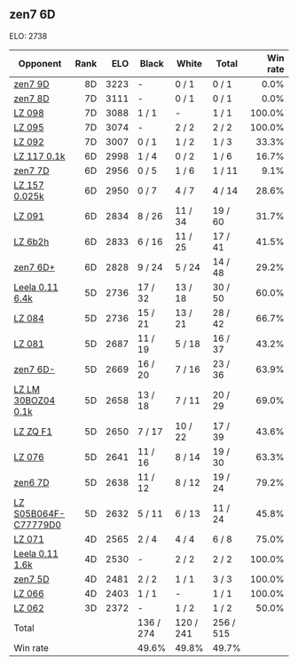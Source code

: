 ## zen7 6D ##

ELO: 2738

Opponent | Rank | ELO | Black | White | Total | Win rate
---------|-----:|----:|-------|-------|-------|-------:
[zen7 9D](zen7%209D.md) | 8D | 3223 | - | 0 / 1 | 0 / 1 | 0.0%
[zen7 8D](zen7%208D.md) | 7D | 3111 | - | 0 / 1 | 0 / 1 | 0.0%
[LZ 098](LZ%20098.md) | 7D | 3088 | 1 / 1 | - | 1 / 1 | 100.0%
[LZ 095](LZ%20095.md) | 7D | 3074 | - | 2 / 2 | 2 / 2 | 100.0%
[LZ 092](LZ%20092.md) | 7D | 3007 | 0 / 1 | 1 / 2 | 1 / 3 | 33.3%
[LZ 117 0.1k](LZ%20117%200.1k.md) | 6D | 2998 | 1 / 4 | 0 / 2 | 1 / 6 | 16.7%
[zen7 7D](zen7%207D.md) | 6D | 2956 | 0 / 5 | 1 / 6 | 1 / 11 | 9.1%
[LZ 157 0.025k](LZ%20157%200.025k.md) | 6D | 2950 | 0 / 7 | 4 / 7 | 4 / 14 | 28.6%
[LZ 091](LZ%20091.md) | 6D | 2834 | 8 / 26 | 11 / 34 | 19 / 60 | 31.7%
[LZ 6b2h](LZ%206b2h.md) | 6D | 2833 | 6 / 16 | 11 / 25 | 17 / 41 | 41.5%
[zen7 6D+](zen7%206D+.md) | 6D | 2828 | 9 / 24 | 5 / 24 | 14 / 48 | 29.2%
[Leela 0.11 6.4k](Leela%200.11%206.4k.md) | 5D | 2736 | 17 / 32 | 13 / 18 | 30 / 50 | 60.0%
[LZ 084](LZ%20084.md) | 5D | 2736 | 15 / 21 | 13 / 21 | 28 / 42 | 66.7%
[LZ 081](LZ%20081.md) | 5D | 2687 | 11 / 19 | 5 / 18 | 16 / 37 | 43.2%
[zen7 6D-](zen7%206D-.md) | 5D | 2669 | 16 / 20 | 7 / 16 | 23 / 36 | 63.9%
[LZ LM 30BOZ04 0.1k](LZ%20LM%2030BOZ04%200.1k.md) | 5D | 2658 | 13 / 18 | 7 / 11 | 20 / 29 | 69.0%
[LZ ZQ F1](LZ%20ZQ%20F1.md) | 5D | 2650 | 7 / 17 | 10 / 22 | 17 / 39 | 43.6%
[LZ 076](LZ%20076.md) | 5D | 2641 | 11 / 16 | 8 / 14 | 19 / 30 | 63.3%
[zen6 7D](zen6%207D.md) | 5D | 2638 | 11 / 12 | 8 / 12 | 19 / 24 | 79.2%
[LZ S05B064F-C77779D0](LZ%20S05B064F-C77779D0.md) | 5D | 2632 | 5 / 11 | 6 / 13 | 11 / 24 | 45.8%
[LZ 071](LZ%20071.md) | 4D | 2565 | 2 / 4 | 4 / 4 | 6 / 8 | 75.0%
[Leela 0.11 1.6k](Leela%200.11%201.6k.md) | 4D | 2530 | - | 2 / 2 | 2 / 2 | 100.0%
[zen7 5D](zen7%205D.md) | 4D | 2481 | 2 / 2 | 1 / 1 | 3 / 3 | 100.0%
[LZ 066](LZ%20066.md) | 4D | 2403 | 1 / 1 | - | 1 / 1 | 100.0%
[LZ 062](LZ%20062.md) | 3D | 2372 | - | 1 / 2 | 1 / 2 | 50.0%
Total | | | 136 / 274 | 120 / 241 | 256 / 515 | 
Win rate| | | 49.6% | 49.8% | 49.7% | 
